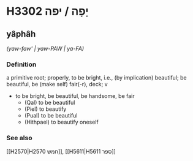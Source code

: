 # H3302 יָפָה / יפה

## yâphâh

_(yaw-faw' | yaw-PAW | ya-FA)_

### Definition

a primitive root; properly, to be bright, i.e., (by implication) beautiful; be beautiful, be (make self) fair(-r), deck; v

- to be bright, be beautiful, be handsome, be fair
  - (Qal) to be beautiful
  - (Piel) to beautify
  - (Pual) to be beautiful
  - (Hithpael) to beautify oneself

### See also

[[H2570|H2570 חמש]], [[H5611|H5611 ספר]]
